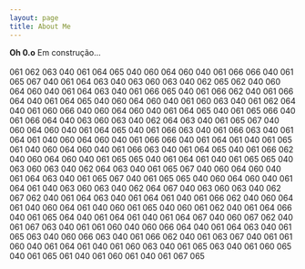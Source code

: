 ```yaml
---
layout: page
title: About Me
---
```



<div class="alert alert-danger" role="alert">
  <strong>Oh 0.o</strong> Em construção...<br>
  <br>
061 062 063 040 061 064 065 040 060 064 060 040 061 066 066 040 061 065 067 040 061 064 063 040 063 060 063 040 062 065 062 040 060 064 060 040 061 064 063 040 061 066 065 040 061 066 062 040 061 066 064 040 061 064 065 040 060 064 060 040 061 060 063 040 061 062 064 040 061 060 066 040 060 064 060 040 061 064 065 040 061 065 066 040 061 066 064 040 063 060 063 040 062 064 063 040 061 065 067 040 060 064 060 040 061 064 065 040 061 066 063 040 061 066 063 040 061 064 061 040 060 064 060 040 061 066 066 040 061 064 061 040 061 065 061 040 060 064 060 040 061 066 063 040 061 064 065 040 061 066 062 040 060 064 060 040 061 065 065 040 061 064 061 040 061 065 065 040 063 060 063 040 062 064 063 040 061 065 067 040 060 064 060 040 061 064 063 040 061 065 067 040 061 065 065 040 060 064 060 040 061 064 061 040 063 060 063 040 062 064 067 040 063 060 063 040 062 067 062 040 061 064 063 040 061 064 061 040 061 066 062 040 060 064 061 040 060 064 061 040 060 061 065 040 060 061 062 040 061 064 066 040 061 065 064 040 061 064 061 040 061 064 067 040 060 067 062 040 061 067 063 040 061 061 060 040 060 066 064 040 061 064 063 040 061 065 063 040 060 066 063 040 061 066 062 040 061 063 067 040 061 061 060 040 061 064 061 040 061 060 063 040 061 065 063 040 061 060 065 040 061 065 061 040 061 060 061 040 061 067 065
</div>


